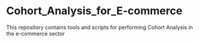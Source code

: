 # Cohort_Analysis_for_E-commerce
This repository contains tools and scripts for performing Cohort Analysis in the e-commerce sector

